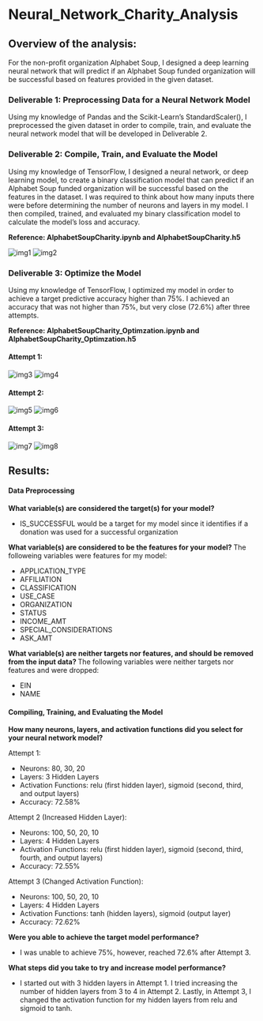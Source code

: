 # Neural_Network_Charity_Analysis


## Overview of the analysis:
For the non-profit organization Alphabet Soup, I designed a deep learning neural network that will predict if an Alphabet Soup funded organization will be successful based on features provided in the given dataset.

### Deliverable 1: Preprocessing Data for a Neural Network Model
Using my knowledge of Pandas and the Scikit-Learn’s StandardScaler(), I preprocessed the given dataset in order to compile, train, and evaluate the neural network model that will be developed in Deliverable 2.

### Deliverable 2: Compile, Train, and Evaluate the Model
Using my knowledge of TensorFlow, I designed a neural network, or deep learning model, to create a binary classification model that can predict if an Alphabet Soup funded organization will be successful based on the features in the dataset. I was required to think about how many inputs there were before determining the number of neurons and layers in my model. I then compiled, trained, and evaluated my binary classification model to calculate the model’s loss and accuracy.

<b> Reference: AlphabetSoupCharity.ipynb and AlphabetSoupCharity.h5 </b>

![img1](https://github.com/Soniaprogram/Neural_Network_Charity_Analysis/blob/main/images/del2model.PNG)
![img2](https://github.com/Soniaprogram/Neural_Network_Charity_Analysis/blob/main/images/del2evaluate.PNG)


### Deliverable 3: Optimize the Model
Using my knowledge of TensorFlow, I optimized my model in order to achieve a target predictive accuracy higher than 75%. I achieved an accuracy that was not higher than 75%, but very close (72.6%) after three attempts.

<b> Reference: AlphabetSoupCharity_Optimzation.ipynb and AlphabetSoupCharity_Optimzation.h5 </b>

#### Attempt 1:
![img3](https://github.com/Soniaprogram/Neural_Network_Charity_Analysis/blob/main/images/del3att1.PNG)
![img4](https://github.com/Soniaprogram/Neural_Network_Charity_Analysis/blob/main/images/del3att1eval.PNG)

#### Attempt 2:
![img5](https://github.com/Soniaprogram/Neural_Network_Charity_Analysis/blob/main/images/del3att2.PNG)
![img6](https://github.com/Soniaprogram/Neural_Network_Charity_Analysis/blob/main/images/del3att2eval.PNG)

#### Attempt 3:
![img7](https://github.com/Soniaprogram/Neural_Network_Charity_Analysis/blob/main/images/del3att3.PNG)
![img8](https://github.com/Soniaprogram/Neural_Network_Charity_Analysis/blob/main/images/del3att3eval.PNG)

## Results:

#### Data Preprocessing

<b> What variable(s) are considered the target(s) for your model? </b>
* IS_SUCCESSFUL would be a target for my model since it identifies if a donation was used for a successful organization

<b> What variable(s) are considered to be the features for your model? </b>
The followeing variables were features for my model:
* APPLICATION_TYPE
* AFFILIATION
* CLASSIFICATION
* USE_CASE
* ORGANIZATION
* STATUS
* INCOME_AMT
* SPECIAL_CONSIDERATIONS
* ASK_AMT

<b> What variable(s) are neither targets nor features, and should be removed from the input data? </b>
The following variables were neither targets nor features and were dropped:
* EIN
* NAME

#### Compiling, Training, and Evaluating the Model

<b> How many neurons, layers, and activation functions did you select for your neural network model? </b>

Attempt 1: 
* Neurons: 80, 30, 20
* Layers: 3 Hidden Layers
* Activation Functions: relu (first hidden layer), sigmoid (second, third, and output layers)
* Accuracy: 72.58%

Attempt 2 (Increased Hidden Layer):
* Neurons: 100, 50, 20, 10
* Layers: 4 Hidden Layers
* Activation Functions: relu (first hidden layer), sigmoid (second, third, fourth, and output layers)
* Accuracy: 72.55%

Attempt 3 (Changed Activation Function):
* Neurons: 100, 50, 20, 10
* Layers: 4 Hidden Layers
* Activation Functions: tanh (hidden layers), sigmoid (output layer)
* Accuracy: 72.62%
 
<b> Were you able to achieve the target model performance? </b>
* I was unable to achieve 75%, however, reached 72.6% after Attempt 3.

<b> What steps did you take to try and increase model performance? </b>
* I started out with 3 hidden layers in Attempt 1. I tried increasing the number of hidden layers from 3 to 4 in Attempt 2. Lastly, in Attempt 3, I changed the activation function for my hidden layers from relu and sigmoid to tanh. 
